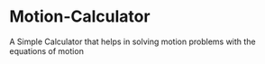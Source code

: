 # Motion-Calculator

A Simple Calculator that helps in solving motion problems with the equations of motion 
